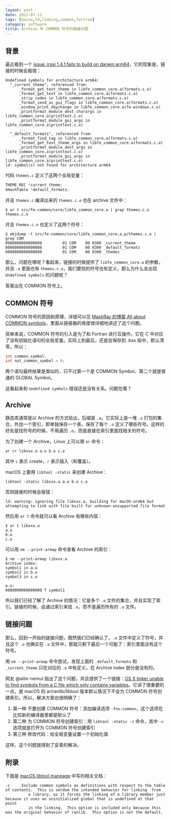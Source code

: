 ```yaml
---
layout: post
date: 2022-07-11
tags: [macos,ld,linking,common,fortran]
category: software
title: Archive 中 COMMON 符号的链接问题
---
```


## 背景

最近看到一个 [issue: irssi 1.4.1 fails to build on darwin arm64](https://github.com/NixOS/nixpkgs/issues/180308)，它的现象是，链接的时候会报错：

```
Undefined symbols for architecture arm64:
  "_current_theme", referenced from:
      _format_get_text_theme in libfe_common_core.a(formats.c.o)
      _format_get_text in libfe_common_core.a(formats.c.o)
      _strip_codes in libfe_common_core.a(formats.c.o)
      _format_send_as_gui_flags in libfe_common_core.a(formats.c.o)
      _window_print_daychange in libfe_common_core.a(fe-windows.c.o)
      _printformat_module_dest_charargs in libfe_common_core.a(printtext.c.o)
      _printformat_module_gui_args in libfe_common_core.a(printtext.c.o)
      ...
  "_default_formats", referenced from:
      _format_find_tag in libfe_common_core.a(formats.c.o)
      _format_get_text_theme_args in libfe_common_core.a(formats.c.o)
      _printformat_module_dest_args in libfe_common_core.a(printtext.c.o)
      _printformat_module_gui_args in libfe_common_core.a(printtext.c.o)
ld: symbol(s) not found for architecture arm64
```

代码 `themes.c` 定义了这两个全局变量：

```cpp
THEME_REC *current_theme;
GHashTable *default_formats;
```

并且 `themes.c` 编译出来的 `themes.c.o` 也在 archive 文件中：

```shell
$ ar t src/fe-common/core/libfe_common_core.a | grep themes.c.o
themes.c.o
```

并且 `themes.c.o` 也定义了这两个符号：

```shell
$ objdump -t src/fe-common/core/libfe_common_core.a.p/themes.c.o | grep COM
0000000000000008         01 COM    00 0300 _current_theme
0000000000000008         01 COM    00 0300 _default_formats
0000000000000008         01 COM    00 0300 _themes
```

那么，问题在哪呢？看起来，链接的时候提供了 `libfe_common_core.a` 的参数，并且 `.a` 里面也有 `themes.c.o`，我们要找的符号也有定义，那么为什么会出现 `Undefined symbols` 的问题呢？

答案出在 COMMON 符号上。

## COMMON 符号

COMMON 符号的原因和原理，详细可以见 [MaskRay 的博客 All about COMMON symbols](https://maskray.me/blog/2022-02-06-all-about-common-symbols)，里面从链接器的角度很详细地讲述了这个问题。

简单来说，COMMON 符号的引入是为了和 Fortran 进行互操作。它在 C 中对应了没有初始化语句的全局变量。实际上到最后，还是会保存到 .bss 段中，默认清零。所以：

```cpp
int common_symbol;
int not_common_symbol = 0;
```

两个语句最终结果是类似的，只不过第一个是 COMMON Symbol，第二个就是普通的 GLOBAL Symbol。

这看起来和 `Undefined symbols` 错误还是没有关系。问题在哪？

## Archive

静态库通常是以 Archive 的方式给出，后缀是 `.a`。它实际上是一堆 `.o` 打包的集合，外加一个索引，即单独保存一个表，保存了每个 `.o` 定义了哪些符号。这样的好处是找符号的时候，不用遍历 `.o`，而是直接在索引里面找相关的符号。

为了创建一个 Archive，Linux 上可以用 `ar` 命令：

```shell
ar cr libxxx.a a.o b.o c.o
```

其中 `c` 表示 create，`r` 表示插入（和覆盖）。

macOS 上要用 `libtool -static` 来创建 Archive：

```shell
libtool -static libxxx.a a.o b.o c.o
```

否则链接的时候会报错：

```
ld: warning: ignoring file libxxx.a, building for macOS-arm64 but attempting to link with file built for unknown-unsupported file format
```

然后用 `ar t` 命令就可以看 Archive 有哪些内容：

```shell
$ ar t libxxx.a
a.o
b.o
c.o
```

可以用 `nm --print-armap` 命令查看 Archive 的索引：

```shell
$ nm --print-armap libxxx.a
Archive index:
symbol1 in a.o
symbol2 in b.o
symbol3 in c.o

a.o:
0000000000000000 T symbol1
```

所以我们已经了解了 Archive 的情况：它是多个 `.o` 文件的集合，并且实现了索引。链接的时候，会通过索引来找 `.o`，而不是遍历所有的 `.o` 文件。

## 链接问题

那么，回到一开始的链接问题，既然我们已经确认了，`.o` 文件中定义了符号，并且这个 `.o` 也确实在 `.a` 文件中，那就只剩下最后一个可能了：索引里面没有这个符号。

用 `nm --print-armap` 命令尝试，发现上面的 `_default_formats` 和 `_current_theme` 只在对应的 `.o` 中有定义，在 Archive index 部分是没有的。

网友 @ailin-nemui 指出了这个问题，并且提供了一个链接：[OS X linker unable to find symbols from a C file which only contains variables](https://stackoverflow.com/questions/19398742/os-x-linker-unable-to-find-symbols-from-a-c-file-which-only-contains-variables/26581710#26581710)。它讲了很重要的一点，是 macOS 的 ar/ranlib/libtool 版本默认情况下不会为 COMMON 符号创建索引。所以，解决方案也很明确了：

1. 第一种 不要创建 COMMON 符号：添加编译选项 `-fno-common`，这个选项在比较新的编译器里都是默认了
2. 第二种 为 COMMON 符号创建索引：用 `libtool -static -c` 命令，其中 `-c` 选项就是打开为 COMMON 符号创建索引
3. 第三种 修改代码：给全局变量设置一个初始化值

这样，这个问题就得到了妥善的解决。

## 附录

下面是 [macOS libtool manpage](https://www.unix.com/man-page/osx/1/LIBTOOL/) 中写的相关文档：

```
-c     Include common symbols as definitions with respect to the table of contents.  This is seldom the intended behavior for linking  from
	      a library, as it forces the linking of a library member just because it uses an uninitialized global that is undefined at that point
	      in the linking.  This option is included only because this was the original behavior of ranlib.  This option is not the default.
```